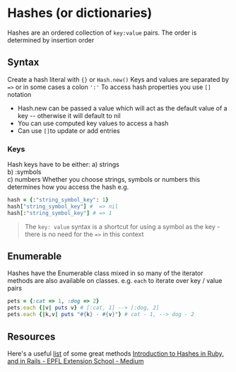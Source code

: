 # Hashes (or dictionaries)
Hashes are an ordered collection of `key:value` pairs.
The order is determined by insertion order
## Syntax
Create a hash literal with `{}` or `Hash.new()`
Keys and values are separated by `=>` or in some cases a colon `':'`
To access hash properties you use `[]` notation
- Hash.new can be passed a value which will act as the default value of a key -- otherwise it will default to nil
- You can use computed key values to access a hash
- Can use `[]`to update or add entries
### Keys
Hash keys have to be either:
a) strings  
b) :symbols  
c) numbers
Whether you choose strings, symbols or numbers this determines how you access the hash
e.g.
```rb
hash = {:"string_symbol_key": 1}
hash["string_symbol_key"] #  => nil
hash[:"string_symbol_key"] # => 1
```
> The `key: value` syntax is a shortcut for using a symbol as the key - there is no need for the `=>` in this context
## Enumerable
Hashes have the Enumerable class mixed in so many of the iterator methods are also available on classes. e.g. `each` to iterate over key / value pairs
```rb
pets = {:cat => 1, :dog => 2}
pets.each {|v| puts v} # [:cat, 1] --> [:dog, 2]
pets.each {|k,v| puts "#{k} - #{v}"} # cat - 1, --> dog - 2
```
## Resources
Here's a useful [list](https://www.tutorialspoint.com/ruby/ruby_hashes.htm) of some great methods
[Introduction to Hashes in Ruby, and in Rails - EPFL Extension School - Medium](https://medium.com/epfl-extension-school/introduction-to-hashes-in-ruby-and-in-rails-be8ac5d4f58a)